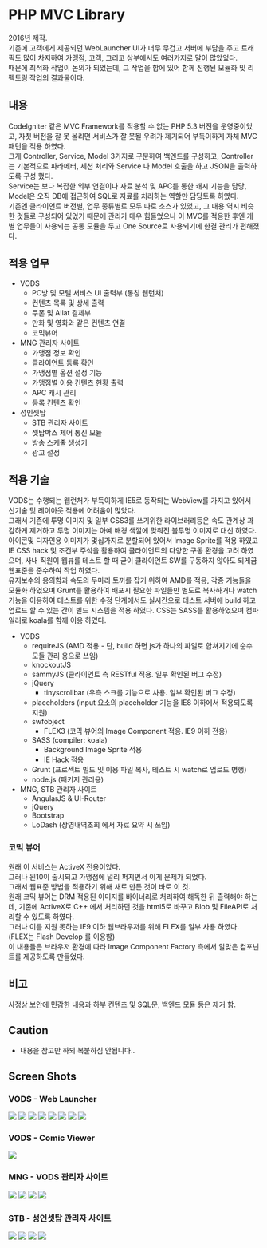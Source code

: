 # PHP MVC Library
2016년 제작.  
기존에 고객에게 제공되던 WebLauncher UI가 너무 무겁고 서버에 부담을 주고 트래픽도 많이 차지하여 가맹점, 고객, 그리고 상부에서도 여러가지로 말이 많았었다.  
때문에 최적화 작업이 논의가 되었는데, 그 작업을 함에 있어 함께 진행된 모듈화 및 리펙토링 작업의 결과물이다.

## 내용
CodeIgniter 같은 MVC Framework를 적용할 수 없는 PHP 5.3 버전을 운영중이었고, 자칫 버전을 잘 못 올리면 서비스가 잘 못될 우려가 제기되어 부득이하게 자체 MVC 패턴을 적용 하였다.  
크게 Controller, Service, Model 3가지로 구분하여 백엔드를 구성하고, Controller는 기본적으로 파라메터, 세션 처리와 Service 나 Model 호출을 하고 JSON을 출력하도록 구성 했다.  
Service는 보다 복잡한 외부 연결이나 자료 분석 및 APC를 통한 캐시 기능을 담당,  
Model은 오직 DB에 접근하여 SQL로 자료를 처리하는 역할만 담당토록 하였다.  
기존엔 클라이언트 버전별, 업무 종류별로 모두 따로 소스가 있었고, 그 내용 역시 비슷한 것들로 구성되어 있었기 때문에 관리가 매우 힘들었으나 이 MVC를 적용한 후엔 개별 업무들이 사용되는 공통 모듈을 두고 One Source로 사용되기에 한결 관리가 편해졌다.

## 적용 업무
* VODS
	- PC방 및 모텔 서비스 UI 출력부 (통칭 웹런처)
	- 컨텐츠 목록 및 상세 출력
	- 쿠폰 및 Allat 결제부
	- 만화 및 영화와 같은 컨텐츠 연결
	- 코믹뷰어
* MNG 관리자 사이트
	- 가맹점 정보 확인
	- 클라이언트 등록 확인
	- 가맹점별 옵션 설정 기능
	- 가맹점별 이용 컨텐츠 현황 출력
	- APC 캐시 관리
	- 등록 컨텐츠 확인
* 성인셋탑
	- STB 관리자 사이트
	- 셋탑박스 제어 통신 모듈
	- 방송 스케줄 생성기
	- 광고 설정
	
## 적용 기술
VODS는 수행되는 웹런처가 부득이하게 IE5로 동작되는 WebView를 가지고 있어서 신기술 및 레이아웃 적용에 어려움이 많았다.  
그래서 기존에 투명 이미지 및 일부 CSS3를 쓰기위한 라이브러리등은 속도 관계상 과감하게 제거하고 투명 이미지는 아예 배경 색깔에 맞춰진 불투명 이미지로 대신 하였다.  
아이콘및 디자인용 이미지가 몇십가지로 분할되어 있어서 Image Sprite를 적용 하였고 IE CSS hack 및 조건부 주석을 활용하여 클라이언트의 다양한 구동 환경을 고려 하였으며, 사내 직원이 웹뷰를 테스트 할 때 굳이 클라이언트 SW를 구동하지 않아도 되게끔 웹표준을 준수하여 작업 하였다.  
유지보수의 용의함과 속도의 두마리 토끼를 잡기 위하여 AMD를 적용, 각종 기능들을 모듈화 하였으며 Grunt를 활용하여 배포시 필요한 파일들만 별도로 복사하거나 watch 기능을 이용하여 테스트를 위한 수정 단계에서도 실시간으로 테스트 서버에 build 하고 업로드 할 수 있는 간이 빌드 시스템을 적용 하였다.
CSS는 SASS를 활용하였으며 컴파일러로 koala를 함께 이용 하였다.

* VODS
	- requireJS (AMD 적용 - 단, build 하면 js가 하나의 파일로 합쳐지기에 순수 모듈 관리 용으로 쓰임)
	- knockoutJS
	- sammyJS (클라이언트 측 RESTful 적용. 일부 확인된 버그 수정)
	- jQuery
		- tinyscrollbar (우측 스크롤 기능으로 사용. 일부 확인된 버그 수정)
	- placeholders (input 요소의 placeholder 기능을 IE8 이하에서 적용되도록 지원)
	- swfobject 
		- FLEX3 (코믹 뷰어의 Image Component 적용. IE9 이하 전용)
	- SASS (compiler: koala)
		- Background Image Sprite 적용
		- IE Hack 적용
	- Grunt (프로젝트 빌드 및 이용 파일 복사, 테스트 시 watch로 업로드 병행)
	- node.js (패키지 관리용)
* MNG, STB 관리자 사이트
	- AngularJS & UI-Router
	- jQuery
	- Bootstrap
	- LoDash (상영내역조회 에서 자료 요약 시 쓰임)
	
### 코믹 뷰어
원래 이 서비스는 ActiveX 전용이었다.  
그러나 윈10이 출시되고 가맹점에 널리 퍼지면서 이게 문제가 되었다.  
그래서 웹표준 방법을 적용하기 위해 새로 만든 것이 바로 이 것.  
원래 코믹 뷰어는 DRM 적용된 이미지를 바이너리로 처리하여 해독한 뒤 출력해야 하는데, 기존에 ActiveX로 C++ 에서 처리하던 것을 html5로 바꾸고 Blob 및 FileAPI로 처리할 수 있도록 하였다.  
그러나 이를 지원 못하는 IE9 이하 웹브라우저를 위해 FLEX를 일부 사용 하였다. (FLEX는 Flash Develop 를 이용함)  
이 내용들은 브라우저 환경에 따라 Image Component Factory 측에서 알맞은 컴포넌트를 제공하도록 만들었다.

## 비고
사정상 보안에 민감한 내용과 하부 컨텐츠 및 SQL문, 백엔드 모듈 등은 제거 함.

## Caution
- 내용을 참고만 하되 복붙하심 안됩니다..

## Screen Shots
### VODS - Web Launcher
![](https://github.com/thesoncriel/php.mvc/blob/master/screenshots/001.png)
![](https://github.com/thesoncriel/php.mvc/blob/master/screenshots/002.png)
![](https://github.com/thesoncriel/php.mvc/blob/master/screenshots/003.png)
![](https://github.com/thesoncriel/php.mvc/blob/master/screenshots/004.png)
![](https://github.com/thesoncriel/php.mvc/blob/master/screenshots/005.png)
![](https://github.com/thesoncriel/php.mvc/blob/master/screenshots/006.png)
![](https://github.com/thesoncriel/php.mvc/blob/master/screenshots/007.png)
![](https://github.com/thesoncriel/php.mvc/blob/master/screenshots/008.png)

### VODS - Comic Viewer
![](https://github.com/thesoncriel/php.mvc/blob/master/screenshots/comicviewer.png)

### MNG - VODS 관리자 사이트
![](https://github.com/thesoncriel/php.mvc/blob/master/screenshots/011.png)
![](https://github.com/thesoncriel/php.mvc/blob/master/screenshots/012.png)
![](https://github.com/thesoncriel/php.mvc/blob/master/screenshots/013.png)
![](https://github.com/thesoncriel/php.mvc/blob/master/screenshots/014.png)

### STB - 성인셋탑 관리자 사이트
![](https://github.com/thesoncriel/php.mvc/blob/master/screenshots/021.png)
![](https://github.com/thesoncriel/php.mvc/blob/master/screenshots/022.png)
![](https://github.com/thesoncriel/php.mvc/blob/master/screenshots/023.png)
![](https://github.com/thesoncriel/php.mvc/blob/master/screenshots/024.png)
